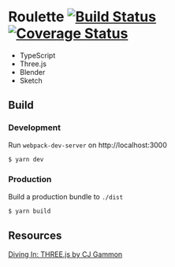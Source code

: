 # Roulette [![Build Status](https://travis-ci.org/eknowles/roulette-ts.svg?branch=master)](https://travis-ci.org/eknowles/roulette-ts) [![Coverage Status](https://coveralls.io/repos/github/eknowles/roulette-ts/badge.svg?branch=master)](https://coveralls.io/github/eknowles/roulette-ts?branch=master)

- TypeScript
- Three.js
- Blender
- Sketch

## Build

### Development

Run `webpack-dev-server` on http://localhost:3000 

```bash
$ yarn dev
```

### Production

Build a production bundle to `./dist`

```bash
$ yarn build
```

## Resources

[Diving In: THREE.js by CJ Gammon](https://www.youtube.com/playlist?list=PL08jItIqOb2qyMOhtEUoLh100KpccQiRf)
